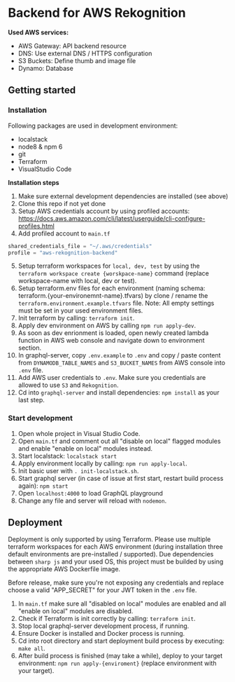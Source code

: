 # Backend for AWS Rekognition

**Used AWS services:**
- AWS Gateway: API backend resource
- DNS: Use external DNS / HTTPS configuration
- S3 Buckets: Define thumb and image file
- Dynamo: Database

## Getting started

### Installation
Following packages are used in development environment:
- localstack
- node8 & npm 6
- git
- Terraform
- VisualStudio Code

**Installation steps**
1. Make sure external development dependencies are installed (see above)
2. Clone this repo if not yet done
3. Setup AWS credentials account by using profiled accounts: https://docs.aws.amazon.com/cli/latest/userguide/cli-configure-profiles.html
4. Add profiled account to `main.tf`
```javascript
shared_credentials_file = "~/.aws/credentials"
profile = "aws-rekognition-backend"
```
5. Setup terraform workspaces for `local, dev, test` by using the `terraform workspace create {worskpace-name}` command (replace workspace-name with local, dev or test).
6. Setup terraform.env files for each environment (naming schema: terraform.{your-environemnt-name}.tfvars) by clone / rename the `terraform.environment.example.tfvars` file. Note: All empty settings must be set in your used environment files.
7. Init terraform by calling: `terraform init`.
8. Apply dev environment on AWS by calling `npm run apply-dev`.
9. As soon as dev enrionment is loaded, open newly created lambda function in AWS web console and navigate down to environment section.
10. In graphql-server, copy `.env.example` to `.env` and copy / paste content from `DYNAMODB_TABLE_NAMES` and `S3_BUCKET_NAMES` from AWS console into `.env` file.
11. Add AWS user credentials to `.env`. Make sure you credentials are allowed to use `S3` and `Rekognition`.
12. Cd into `graphql-server` and install dependencies: `npm install` as your last step. 

### Start development
1. Open whole project in Visual Studio Code.
2. Open `main.tf` and comment out all "disable on local" flagged modules and enable "enable on local" modules instead.
3. Start localstack: `localstack start`
4. Apply environment locally by calling: `npm run apply-local`.
5. Init basic user with `. init-localstack.sh`.
6. Start graphql server (in case of issue at first start, restart build process again): `npm start`
7. Open `localhost:4000` to load GraphQL playground
8. Change any file and server will reload with `nodemon`.

## Deployment

Deployment is only supported by using Terraform. Please use multiple terraform workspaces for each AWS environment (during installation three default environments are pre-installed / supported). Due dependencies between `sharp js` and your used OS, this project must be builded by using the appropriate AWS Dockerfile image.

Before release, make sure you're not exposing any credentials and replace choose a valid "APP_SECRET" for your JWT token in the `.env` file.

1. In `main.tf` make sure all "disabled on local" modules are enabled and all "enable on local" modules are disabled.
2. Check if Terraform is init correctly by calling: `terraform init`.
3. Stop local graphql-server development process, if running.
4. Ensure Docker is installed and Docker process is running.
5. Cd into root directory and start deployment build process by executing: `make all`.
6. After build process is finished (may take a while), deploy to your target environment: `npm run apply-{enviroment}` (replace environment with your target).